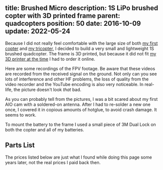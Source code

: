 title: Brushed Micro
description: 1S LiPo brushed copter with 3D printed frame
parent: quadcopters
position: 50
date: 2016-10-09
update: 2022-05-24
---

<!--% backToParent() %-->

Because I did not really feel comfortable with the large size of both [my first copter](x666.html) and [my tricopter](trifecta.html), I decided to build a very small and lightweight 1S brushed quadcopter.
The frame is 3D printed, but because it did not fit [my 3D printer at the time](fabrikator-mini.html) I had to order it online.

<!--%
lightgallery([
    [ "img/brushed_micro_1.jpg", "Front view" ],
    [ "img/brushed_micro_2.jpg", "Rear view" ],
    [ "img/brushed_micro_3.jpg", "Bottom view" ]
])
%-->

Here are some recordings of the FPV footage.
Be aware that these videos are recorded from the received signal on the ground.
Not only can you see lots of interference and other HF problems, the loss of quality from the video recorder and the YouTube encoding is also very noticeable.
In real-life, the picture doesn't look *that* bad.

<!--%
lightgallery([
    [ "https://www.youtube.com/watch?v=t0mPxgY_MKY", "img/xybrushed_test_thumb.jpg", "Brushed Copter Test Flight" ]
])
%-->

As you can probably tell from the pictures, I was a bit scared about my first AIO cam with a soldered-on antenna.
After I had to re-solder a new one once, I covered it in copious amounts of hotglue, to avoid crash damage.
It seems to work.

To mount the battery to the frame I used a small piece of 3M Dual Lock on both the copter and all of my batteries.

## Parts List

The prices listed below are just what I found while doing this page some years later, not the real prices I paid back then.

<!--%
tableHelper([ "align-right", "align-last-right", "align-right monospaced"],
    [ "Part", "Description", "Cost" ], [
        [ "Frame", ("Oskie Micro Frame v1", "https://oscarliang.com/oskie-micro-frame-v1/"), "10.00€" ],
        [ "FC", ("Sp Racing F3 Evo Brushed", "https://www.eachine.com/Eachine-32bits-F3-Brushed-Flight-Control-Board-With-NMOS-transistors-Based-On-SP-RACING-F3-EVO-p-558.html"), "10.24€" ],
        [ "Rx", ("RX-F802", "https://www.banggood.com/DIY-RX-F802-7CH-Receiver-for-FRSKY-X9D-X9D-Plus-Transmitter-DJI-DFT-DHT-p-989610.html?cur_warehouse=CN"), "19.97€" ],
        [ "Motors", ("4x 8.5mm x 20mm Brushed Motor", "https://amzn.to/3yVjwWq"), "12.99€" ],
        [ "Props", ("55mm Brushed Props", "https://amzn.to/3GgJeGE"), "8.99€" ],
        [ "Cam", ("FX797T", "https://de.aliexpress.com/item/32711051980.html?gatewayAdapt=glo2deu"), "22.71€" ],
        [ "Battery", ("Turnigy nano-tech 1S 750mAh", "https://hobbyking.com/en_us/turnigy-nano-tech-750mah-1s-35-70c-lipo-pack-fits-nine-eagles-solo-pro-180.html?___store=en_us"), "4.06€" ],
        [ "", "Sum", "88.96€" ]
    ]
)
%-->
